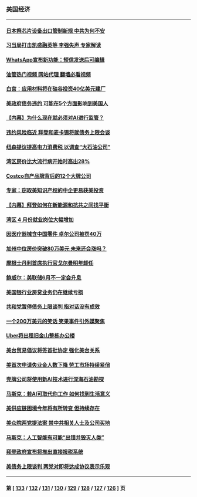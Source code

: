 ### 美国经济
---
#### [日本祭芯片设备出口管制新规 中共为何不安](../../pages/ncid1078158/n14002608.md?05240445) 
#### [习当局打击凯盛融英等 李强失声 专家解读](../../pages/ncid1078158/n14002154.md?05240445) 
#### [WhatsApp宣布新功能：短信发送后可编辑](../../pages/ncid1078158/n14002025.md?05240445) 
#### [油管热门视频 网站代理 翻墙必看视频](http://138.2.39.72:81/youtube.html?epic-marker?05240445)
#### [白宫：应用材料将在硅谷投资40亿美元建厂](../../pages/ncid1078158/n14001966.md?05240445) 
#### [美政府债务违约 可能在5个方面影响到美国人](../../pages/ncid1078158/n14002075.md?05240445) 
#### [【内幕】为什么现在就必须对AI进行监管？](../../pages/ncid1078158/n14002066.md?05240445) 
#### [违约风险临近 拜登和麦卡锡将就债务上限会谈](../../pages/ncid1078158/n14002020.md?05240445) 
#### [纽森提议提高电力消费税 以调查“大石油公司”](../../pages/ncid1078158/n14001623.md?05240445) 
#### [湾区房价比大流行病开始时高出28%](../../pages/ncid1078158/n14001620.md?05240445) 
#### [Costco自产品牌背后的12个大牌公司](../../pages/ncid1078158/n13999358.md?05240445) 
#### [专家：窃取美知识产权的中企更易获美投资](../../pages/ncid1078158/n14001024.md?05240445) 
#### [【内幕】拜登如何在新能源和抗共之间找平衡](../../pages/ncid1078158/n14001007.md?05240445) 
#### [湾区 4 月份就业岗位大幅增加](../../pages/ncid1078158/n14000744.md?05240445) 
#### [因医疗器械含中国零件 卓尔公司被罚40万](../../pages/ncid1078158/n14000672.md?05240445) 
#### [加州中位房价突破80万美元 未来还会涨吗？](../../pages/ncid1078158/n14000614.md?05240445) 
#### [摩根士丹利首席执行官戈尔曼明年卸任](../../pages/ncid1078158/n14000537.md?05240445) 
#### [鲍威尔：美联储6月不一定会升息](../../pages/ncid1078158/n14000568.md?05240445) 
#### [美国银行业房贷业务仍在继续亏损](../../pages/ncid1078158/n14000509.md?05240445) 
#### [共和党暂停债务上限谈判 指对话没有成效](../../pages/ncid1078158/n14000470.md?05240445) 
#### [一个200万美元的笑话 笑果事件引外媒聚焦](../../pages/ncid1078158/n14000272.md?05240445) 
#### [Uber将出租旧金山整栋办公楼](../../pages/ncid1078158/n14000120.md?05240445) 
#### [美台贸易倡议将签首批协定 强化美台关系](../../pages/ncid1078158/n14000054.md?05240445) 
#### [美首次申请失业金人数下降 劳工市场持续紧俏](../../pages/ncid1078158/n13999780.md?05240445) 
#### [壳牌公司将使用新AI技术进行深海石油勘探](../../pages/ncid1078158/n13999213.md?05240445) 
#### [马斯克：若AI可取代你工作 如何找到生活意义](../../pages/ncid1078158/n13999079.md?05240445) 
#### [美供应链困境今年将有所转变 但持续存在](../../pages/ncid1078158/n13999097.md?05240445) 
#### [美众院两党提法案 禁中共相关人士及公司买地](../../pages/ncid1078158/n13999002.md?05240445) 
#### [马斯克：人工智能有可能“出错并毁灭人类”](../../pages/ncid1078158/n13999060.md?05240445) 
#### [拜登政府宣布将推出直接报税系统](../../pages/ncid1078158/n13998966.md?05240445) 
#### [美债务上限谈判 两党对即将达成协议表示乐观](../../pages/ncid1078158/n13998794.md?05240445) 

---
#### 第 [ [133](./133.md?05240445) / [132](./132.md?05240445) / [131](./131.md?05240445) / [130](./130.md?05240445) / [129](./129.md?05240445) / [128](./128.md?05240445) / [127](./127.md?05240445) / [126](./126.md?05240445) ] 页
